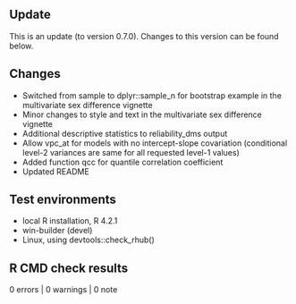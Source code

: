 ## Update

This is an update (to version 0.7.0). Changes to this version can be found below.

## Changes

* Switched from sample to dplyr::sample_n for bootstrap example in the multivariate sex difference vignette
* Minor changes to style and text in the multivariate sex difference vignette
* Additional descriptive statistics to reliability_dms output
* Allow vpc_at for models with no intercept-slope covariation (conditional level-2 variances are same for all requested level-1 values)
* Added function qcc for quantile correlation coefficient
* Updated README

## Test environments
* local R installation, R 4.2.1
* win-builder (devel)
* Linux, using devtools::check_rhub()

## R CMD check results

0 errors | 0 warnings | 0 note
